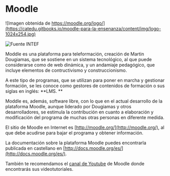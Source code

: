 # Moodle

![Imagen obtenida de https://moodle.org/logo/](https://catedu.gitbooks.io/moodle-para-la-ensenanza/content/img/logo-1024x254.jpg)

![Fuente INTEF](https://catedu.gitbooks.io/moodle-para-la-ensenanza/content/img/terminos4.jpg)

Moddle es una plataforma para teleformación, creación de Martin Dougiamas, que se sostiene en un sistema tecnológico, al que puede considerarse como de web dinámica, y un andamiaje pedagógico, que incluye elementos de contructivismo y construccionismo.

A este tipo de programas, que se utilizan para poner en marcha y gestionar formación, se les conoce como gestores de contenidos de formación o sus siglas en inglés: **LMS. **

Moddle es, además, software libre, con lo que en el actual desarrollo de la plataforma Moodle, aunque liderado por Dougiamas y otros desarrolladores, se estimula la contribución en cuanto a elaboración y modificación del programa de muchas otras personas en diferente medida.

El sitio de Moodle en Internet es [http://moodle.org/](http://moodle.org/), al que debe acudirse para bajar el programa y obtener información.

La documentación sobre la plataforma Moodle puedes encontrarla publicada en castellano en [http://docs.moodle.org/es/](http://docs.moodle.org/es/).

También te recomendamos el [canal de Youtube](https://www.youtube.com/playlist?list=PLxcO_MFWQBDfM2Ugk4iI6IscFOjDJ1YKN) de Moodle donde encontrarás sus videotutoriales.

